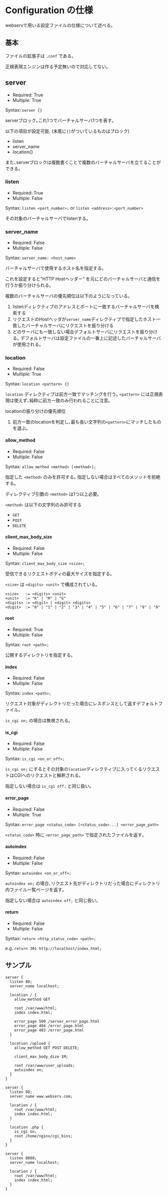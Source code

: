 # Configuration の仕様

webservで用いる設定ファイルの仕様について述べる｡

<!-- START doctoc -->
<!-- END doctoc -->

## 基本

ファイルの拡張子は `.conf` である｡

正規表現エンジンは作る予定無いので対応してない｡

## server

- Required: True
- Multiple: True

Syntax: `server {}`

serverブロック｡これ1つでバーチャルサーバ1つを表す｡

以下の項目が設定可能. (末尾に`{}`がついているものはブロック)

- listen
- server_name
- location{}

また､serverブロックは複数書くことで複数のバーチャルサーバを立てることができる｡

### listen

- Required: True
- Multiple: False

Syntax: `listen <port_number>;` or `listen <address>:<port_number>`

その対象のバーチャルサーバでlistenする｡


### server_name

- Required: False
- Multiple: False

Syntax: `server_name: <host_name>`

バーチャルサーバで使用するホスト名を指定する｡

これを設定すると"HTTP Hostヘッダー" を元にどのバーチャルサーバと通信を行うか振り分けられる｡

複数のバーチャルサーバの優先順位は以下のようになっている｡

1. listenディレクティブのアドレスとポートに一致するバーチャルサーバを検索する
1. リクエストのHostヘッダが`server_name`ディレクティブで指定したホスト一致したバーチャルサーバにリクエストを振り分ける
1. どのサーバにも一致しない場合デフォルトサーバにリクエストを振り分ける｡ デフォルトサーバは設定ファイルの一番上に記述したバーチャルサーバが使用される｡

### location

- Required: False
- Multiple: True

Syntax: `location <pattern> {}`

`location` ディレクティブは前方一致でマッチングを行う｡ `<pattern>` には正規表現は使えず､純粋に前方一致のみ行われることに注意｡

locationの振り分けの優先順位
1. 前方一致のlocationを判定し､最も長い文字列の`<pattern>`にマッチしたものを選ぶ｡

#### allow_method

- Required: False
- Multiple: False

Syntax: `allow_method <method> [<method>];`

指定した `<method>` のみを許可する｡ 指定しない場合はすべてのメソッドを拒絶する｡

ディレクティブ引数の `<method>` は1つ以上必要｡

`<method>` は以下の文字列のみ許可する
- `GET`
- `POST`
- `DELETE`

#### client_max_body_size

- Required: False
- Multiple: False

Syntax: `client_max_body_size <size>;`

受信できるリクエストボディの最大サイズを指定する｡

`<size>` は `<digits> <unit>` で構成されている｡

```bnf
<size>   := <digits> <unit>
<unit>   := "K" | "M" | "G"
<digits> := <digit> | <digit> <digits>
<digit>  := "0" | "1" | "2" | "3" | "4" | "5" | "6" | "7" | "8" | "9"
```

#### root

- Required: True
- Multiple: False

Syntax: `root <path>;`

公開するディレクトリを指定する｡

#### index

- Required: False
- Multiple: False

Syntax: `index <path>;`

リクエスト対象がディレクトリだった場合にレスポンスとして返すデフォルトファイル｡

`is_cgi on;` の場合は無視される｡

#### is_cgi

- Required: False
- Multiple: False

Syntax: `is_cgi <on_or_off>;`

`is_cgi on;` にするとその対象の`location`ディレクティブに入ってくるリクエストはCGIへのリクエストと解釈される｡

指定しない場合は `is_cgi off;` と同じ扱い｡

#### error_page

- Required: False
- Multiple: True

Syntax: `error_page <status_code> [<status_code>...] <error_page_path>`

`<status_code>` 時に `<error_page_path>` で指定されたファイルを返す｡

#### autoindex

- Required: False
- Multiple: False

Syntax: `autoindex <on_or_off>;`

`autoindex on;` の場合､リクエスト先がディレクトリだった場合にディレクトリ内ファイル一覧ページを返す｡

指定しない場合は `autoindex off;` と同じ扱い｡

#### return

- Required: False
- Multiple: False

Syntax: `return <http_status_code> <path>;`

e.g. `return 301 http://localhost/index.html;`

## サンプル

```
server {
  listen 80;
  server_name localhost;

  location / {
    allow_method GET

    root /var/www/html;
    index index.html;

    error_page 500 /server_error_page.html
    error_page 404 /error_page.html
    error_page 403 /error_page.html
  }

  location /upload {
    allow_method GET POST DELETE;

    client_max_body_dize 1M;

    root /var/www/user_uploads;
    autoindex on;
  }
}

server {
  listen 80;
  server_name www.webserv.com;

  location / {
    root /var/www/html;
    index index.html;
  }

  location .php {
    is_cgi on;
    root /home/nginx/cgi_bins;
  }
}

server {
  listen 8080;
  server_name localhost;

  location / {
    root /var/www/html;
    index index.html;
  }
}
```
